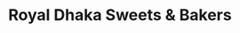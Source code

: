 ---
title: "Royal Dhaka Sweets & Bakers"
url: /karachi/royal-dhaka-sweets-and-bakers/
shop: bakery
---